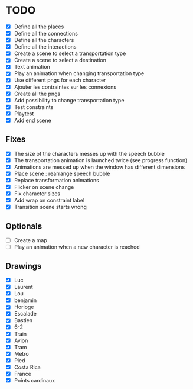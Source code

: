 # TODO

- [x] Define all the places
- [x] Define all the connections
- [x] Define all the characters
- [x] Define all the interactions
- [x] Create a scene to select a transportation type
- [x] Create a scene to select a destination
- [x] Text animation
- [x] Play an animation when changing transportation type
- [x] Use different pngs for each character
- [x] Ajouter les contraintes sur les connexions
- [x] Create all the pngs
- [x] Add possibility to change transportation type 
- [x] Test constraints
- [x] Playtest
- [x] Add end scene

## Fixes

- [x] The size of the characters messes up with the speech bubble
- [x] The transportation animation is launched twice (see progress function)
- [x] Animations are messed up when the window has different dimensions
- [x] Place scene : rearrange speech bubble
- [x] Replace transformation animations
- [x] Flicker on scene change
- [x] Fix character sizes
- [x] Add wrap on constraint label
- [x] Transition scene starts wrong

## Optionals

- [ ] Create a map
- [ ] Play an animation when a new character is reached

## Drawings

- [x] Luc
- [x] Laurent
- [x] Lou
- [x] benjamin
- [x] Horloge
- [x] Escalade
- [x] Bastien
- [x] 6-2
- [x] Train
- [x] Avion
- [x] Tram
- [x] Metro
- [x] Pied
- [x] Costa Rica
- [x] France
- [x] Points cardinaux